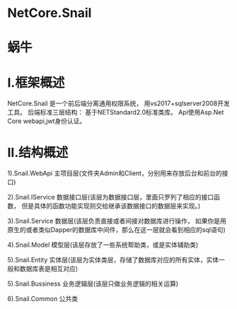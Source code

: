 # NetCore.Snail
# 蜗牛
# I.框架概述
NetCore.Snail 是一个前后端分离通用权限系统， 用vs2017+sqlserver2008开发工具。
后端标准三层结构：
基于NETStandard2.0标准类库。
Api使用Asp.Net Core webapi,jwt身份认证。

# II.结构概述
 1).Snail.WebApi    主项目层(文件夹Admin和Client，分别用来存放后台和前台的接口)
 
 2).Snail.IService  数据接口层(该层为数据接口层，里面只罗列了相应的接口函数，
 但是具体的函数功能实现则交给继承该数据接口的数据层来实现。)
 
 3).Snail.Service   数据层(该层负责直接或者间接对数据库进行操作，
 如果你是用原生的或者类似Dapper的数据库中间件，那么在这一层就会看到相应的sql语句)
 
 4).Snail.Model     模型层(该层存放了一些系统帮助类，或是实体辅助类)
 
 5).Snail.Entity    实体层(该层为实体类层，存储了数据库对应的所有实体，实体一般和数据库表是相互对应)
 
 5).Snail.Bussiness 业务逻辑层(该层只做业务逻辑的相关运算)
 
 6).Snail.Common    公共类
